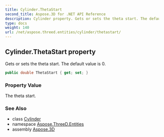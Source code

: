 ```yaml
---
title: Cylinder.ThetaStart
second_title: Aspose.3D for .NET API Reference
description: Cylinder property. Gets or sets the theta start. The default value is 0
type: docs
weight: 140
url: /net/aspose.threed.entities/cylinder/thetastart/
---
```

## Cylinder.ThetaStart property

Gets or sets the theta start. The default value is 0.

```csharp
public double ThetaStart { get; set; }
```

### Property Value

The theta start.

### See Also

* class [Cylinder](../)
* namespace [Aspose.ThreeD.Entities](../../cylinder/)
* assembly [Aspose.3D](../../../)


